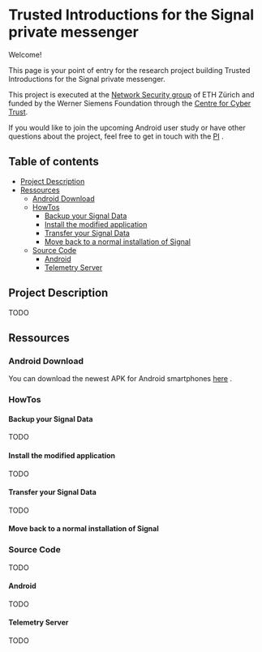 # Trusted Introductions for the Signal private messenger

Welcome!

This page is your point of entry for the research project building Trusted Introductions for the Signal private messenger.

This project is executed at the [Network Security group](https://netsec.ethz.ch/) of ETH Zürich and funded by the Werner Siemens Foundation through the [Centre for Cyber Trust](https://cyber-trust.org/).

If you would like to join the upcoming Android user study or have other questions about the project, feel free to get in touch with the [PI](https://people.inf.ethz.ch/cgloor) .

##  Table of contents
  - [Project Description](#project-description)
  - [Ressources](#ressources)
    - [Android Download](#android-download)
    - [HowTos](#howtos)
      - [Backup your Signal Data](#backup-your-signal-data)
      - [Install the modified application](#install-the-modified-application)
      - [Transfer your Signal Data](#transfer-your-signal-data)
      - [Move back to a normal installation of Signal](#move-back-to-a-normal-installation-of-signal)
    - [Source Code](#source-code)
      - [Android](#android)
      - [Telemetry Server](#telemetry-server)

## Project Description
TODO

## Ressources

### Android Download
You can download the newest APK for Android smartphones [here](https://polybox.ethz.ch/index.php/s/K9mgiDihWqj9dIC) .

### HowTos
#### Backup your Signal Data
TODO

#### Install the modified application
TODO

#### Transfer your Signal Data
TODO

#### Move back to a normal installation of Signal

### Source Code
TODO

#### Android
TODO

#### Telemetry Server
TODO
